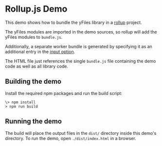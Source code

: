 <!--
 //////////////////////////////////////////////////////////////////////////////
 // @license
 // This file is part of yFiles for HTML 2.6.
 // Use is subject to license terms.
 //
 // Copyright (c) 2000-2023 by yWorks GmbH, Vor dem Kreuzberg 28,
 // 72070 Tuebingen, Germany. All rights reserved.
 //
 //////////////////////////////////////////////////////////////////////////////
-->
# Rollup.js Demo

This demo shows how to bundle the yFiles library in a [rollup](https://rollupjs.org/) project.

The yFiles modules are imported in the demo sources, so rollup will add the yFiles modules to `bundle.js`.

Additionally, a separate worker bundle is generated by specifying it as an additional entry in the [input option](https://rollupjs.org/configuration-options/#input).

The HTML file just references the single `bundle.js` file containing the demo code as well as all library code.

## Building the demo

Install the required npm packages and run the build script:

```
\> npm install
> npm run build

```

## Running the demo

The build will place the output files in the `dist/` directory inside this demo's directory. To run the demo, open `./dist/index.html` in a browser.
